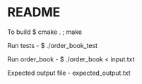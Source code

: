 # README

To build
$ cmake . ; make

Run tests - 
$ ./order_book_test

Run order_book -
$ ./order_book < input.txt

Expected output file - expected_output.txt
